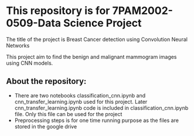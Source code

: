 # This repository is for 7PAM2002-0509-Data Science Project

The title of the project is Breast Cancer detection using Convolution Neural Networks 

This project aim to find the benign and malignant mammogram images using CNN models.

## About the repository:

- There are two notebooks classification_cnn.ipynb and cnn_transfer_learning.ipynb used for this project. Later cnn_transfer_learning.ipynb code is included in classification_cnn.ipynb file. Only this file can be used for the project
- Preprocessing steps is for one time running purpose as the files are stored in the google drive
